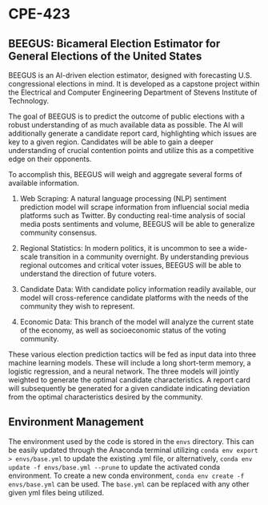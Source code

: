 # CPE-423
## BEEGUS: Bicameral Election Estimator for General Elections of the United States

BEEGUS is an AI-driven election estimator, designed with forecasting U.S. congressional elections in mind. It is developed as a capstone project within the Electrical and Computer Engineering Department of Stevens Institute of Technology.

The goal of BEEGUS is to predict the outcome of public elections with a robust understanding of as much available data as possible. The AI will additionally generate a candidate report card, highlighting which issues are key to a given region. Candidates will be able to gain a deeper understanding of crucial contention points and utilize this as a competitive edge on their opponents. 

To accomplish this, BEEGUS will weigh and aggregate several forms of available information.

1) Web Scraping: A natural language processing (NLP) sentiment prediction model will scrape information from influencial social media platforms such as Twitter. By conducting real-time analysis of social media posts sentiments and volume, BEEGUS will be able to generalize community consensus.

2) Regional Statistics: In modern politics, it is uncommon to see a wide-scale transition in a community overnight. By understanding previous regional outcomes and critical voter issues, BEEGUS will be able to understand the direction of future voters.

3) Candidate Data: With candidate policy information readily available, our model will cross-reference candidate platforms with the needs of the community they wish to represent.

4) Economic Data: This branch of the model will analyze the current state of the economy, as well as socioeconomic status of the voting community.

These various election prediction tactics will be fed as input data into three machine learning models. These will include a long short-term memory, a logistic regression, and a neural network. The three models will jointly weighted to generate the optimal candidate characteristics. A report card will subsequently be generated for a given candidate indicating deviation from the optimal characteristics desired by the community.

## Environment Management

The environment used by the code is stored in the `envs` directory. This can be easily updated through the Anaconda terminal utilizing `conda env export > envs/base.yml` to update the existing .yml file, or alternatively, `conda env update -f envs/base.yml --prune` to update the activated conda environment. To create a new conda environment, `conda env create -f envs/base.yml` can be used. The `base.yml` can be replaced with any other given yml files being utilized. 
